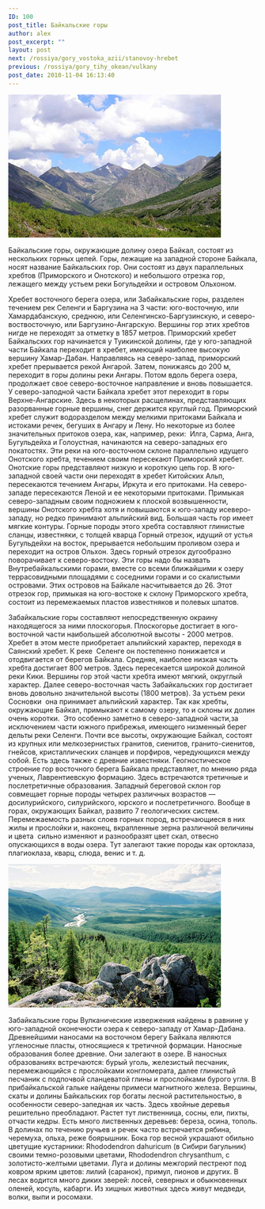 ```yaml
---
ID: 100
post_title: Байкальские горы
author: alex
post_excerpt: ""
layout: post
next: /rossiya/gory_vostoka_azii/stanovoy-hrebet
previous: /rossiya/gory_tihy_okean/vulkany
post_date: 2010-11-04 16:13:40
---
```


 

![](/img/book/510.jpg)

Байкальские горы, окружающие долину озера Байкал, состоят из нескольких горных цепей. Горы, лежащие на западной стороне Байкала, носят название Байкальских гор. Они состоят из двух параллельных хребтов (Приморского и Онотского) и небольшого отрезка гор, лежащего между устьем реки Богульдейхи и островом Ольхоном. 
  
Хребет восточного берега озера, или Забайкальские горы, разделен течением рек Селенги и Баргузина на 3 части: юго-восточную, или Хамардабанскую, среднюю, или Селенгинско-Баргузинскую, и северо-воствосточную, или Баргузино-Ангарскую. Вершины гор этих хребтов нигде не переходят за отметку в 1857 метров. 
Приморский хребет Байкальских гор начинается у Туикинской долины, где у юго-западной части Байкала переходит в хребет, имеющий наиболее высокую вершину Хамар-Дабан. Направляясь на северо-запад, приморский хребет прерывается рекой Ангарой. Затем, понижаясь до 200 м, переходит в горы долины реки Ангары. Потом вдоль берега озера, продолжает свое северо-восточное направление и вновь повышается. 
У северо-заподной части Байкала хребет этот переходит в горы Верхне-Ангарские. Здесь в некоторых расщелинах, представляющих разорванные горные вершины, снег держится круглый год. Приморский хребет служит водоразделом между мелкими притоками Байкала и истоками речек, бегуших в Ангару и Лену. Но некоторые из более значительных притоков озера, как, например, реки: &nbsp;Илга, Сарма, Анга, Бугульдейха и Голоустная, начинаются на северо-западных его покатостях. Эти реки на юго-восточном склоне параллельно идущего Онотского хребта, течением своим пересекают Приморский хребет. 
Онотские горы представляют низкую и короткую цепь гор. В юго-западной своей части они переходят в хребет Китойских Альп, пересекаются течением Ангары, Иркута и его притоками. На северо-западе пересекаются Леной и ее некоторыми притоками. Примыкая северо-западным своим подножием к плоской возвышенности, вершины Онотского хребта хотя и повышаются к юго-западу исеверо-западу, но редко принимают альпийский вид. Большая часть гор имеет мягкие контуры. Горные породы этого хребта составляют глинистые сланцы, известняки, с толщей кварца
Горный отрезок, идущий от устья Бугульдейхи на восток, прерывается небольшим проливом озера и переходит на остров Ольхон. Здесь горный отрезок дугообразно поворачивает к северо-востоку. Эти горы надо бы назвать Внутребайкальскими горами, вместе со всеми ближайшими к озеру террасовидными площадями с соседними горами и со скалистыми островами. Этих островов на Байкале насчитывается до 26. Этот отрезок гор, примыкая на юго-востоке к склону Приморского хребта, состоит из перемежаемых пластов известняков и полевых шпатов.  
  
Забайкальские горы составляют непосредственную окраину находящегося за ними плоскогорья. Плоскогорье достигает в юго-восточной части наибольшей абсолютной высоты - 2000 метров. Хребет в этом месте приобретает альпийский характер, переходя в Саянский хребет. К реке &nbsp;Селенге он постепенно понижается и отодвигается от берегов Байкала. Средняя, наиболее низкая часть хребта достигает 800 метров. Здесь пересекается широкой долиной реки Кики. Вершины гор этой части хребта имеют мягкий, округлый характер.
Далее северо-восточная часть Забайкальских гор достигает вновь довольно значительной высоты (1800 метров). За устьем реки Сосновки &nbsp;она принимает альпийский характер. Так как хребты, окружающие Байкал, примыкают к самому озеру, то и склоны их долин очень коротки.&nbsp; Это особенно заметно в северо-западной части,за исключением части южного прибрежья, имеющего низменный берег дельты реки Селенги. 
Почти все высоты, окружающие Байкал, состоят из крупных или мелкозернистых гранитов, сиенитов, гранито-сиенитов, гнейсов, кристаллических сланцев и порфиров, чередующихся между собой. Есть здесь также с древние известняки. Геогностическое строение гор восточного берега Байкала представляет, по мнению ряда ученых, Лаврентиевскую формацию. Здесь встречаются третичные и послетретичные образования. Западный береговой склон гор совмещает горные породы четырех различных возрастов — досилурийского, силурийского, юрского и послетретичного. Вообще в горах, окружающих Байкал, развито 7 геологических систем. Перемежаемость разных слоев горных пород, встречающиеся в них жилы и прослойки и, наконец, вкрапленные зерна различной величины и цвета&nbsp; сильно изменяют и разнообразят цвет скал, отвесно опускающихся в воды озера. Тут залегают такие породы как ортоклаза, плагиоклаза, кварц, слюда, венис и т. д.


![](/img/text/Geogr_rai_ross/Gori_vost_aziatsk_chasti_rossii/baikal/2.jpg)

Забайкальские горы
Вулканические извержения найдены в равнине у юго-западной оконечности озера к северо-западу от Хамар-Дабана. Древнейшими наносами на восточном берегу Байкала являются угленосные пласты, относящиеся к третичной формации. Наносные образования более древние. Они залегают в озере. В наносных образованиях встречаются: бурый уголь, железистый песчаник, перемежающийся с прослойками конгломерата, далее глинистый песчаник с подпочвой сланцеватой глины и прослойками бурого угля. В прибайкальской гальке найдены примеси магнитного железа. 
Вершины, скаты и долины Байкальских гор богаты лесной растительностью, в особенности северо-запедная их часть. Здесь хвойные деревья решительно преобладают. Растет тут лиственница, сосны, ели, пихты, отчасти кедры. Есть много лиственных деревьев: береза, осина, тополь. В долинах по течению ручьев и речек часто встречается рябина, черемуха, ольха, реже боярышник. Бока гор весной украшают обильно цветущие кустарники: Rhododendron dahuricum (в Сибири багульник) своими темно-розовыми цветами, Rhododendron chrysanthum, с золотисто-желтыми цветами. Луга и долины межгорий пестреют под ковром ярким цветов: лилий (саранок), примул, пионов и других. 
В лесах водится много диких зверей: лосей, северных и обыкновенных оленей, косуль, кабарги. Из хищных животных здесь живут медведи, волки, выпи и росомахи.